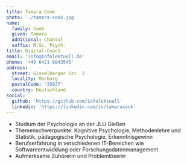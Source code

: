 ```yaml
---
title: Tamara Cook
photo: './tamara-cook.jpg'
name:
  family: Cook
  given: Tamara
  additional: Chantal
  suffix: M.Sc. Psych.
title: Digital-Coach
email: 'info@infolektuell.de'
phone: '+49 6421 8843543'
address:
  street: Gisselberger Str. 2
  locality: Marburg
  postalCode: '35037'
  country: Deutschland
social:
  github: 'https://github.com/infolektuell'
  linkedin: 'https://linkedin.com/in/tamaracook'
---
```


- Studium der Psychologie an der JLU Gießen
- Themenschwerpunkte: Kognitive Psychologie, Methodenlehre und Statistik, pädagogische Psychologie, Erkenntnisgewinn
- Berufserfahrung in verschiedenen IT-Bereichen wie Softwareentwicklung oder Forschungsdatenmanagement
- Aufmerksame Zuhörerin und Problemlöserin
